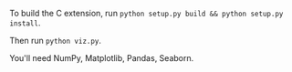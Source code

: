 To build the C extension, run `python setup.py build && python setup.py install`.

Then run `python viz.py`.

You'll need NumPy, Matplotlib, Pandas, Seaborn.
